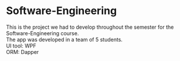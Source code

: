 # Software-Engineering
This is the project we had to develop throughout the semester for the Software-Engineering course. <br/>
The app was developed in a team of 5 students. <br/>
UI tool: WPF <br/>
ORM: Dapper <br/>
